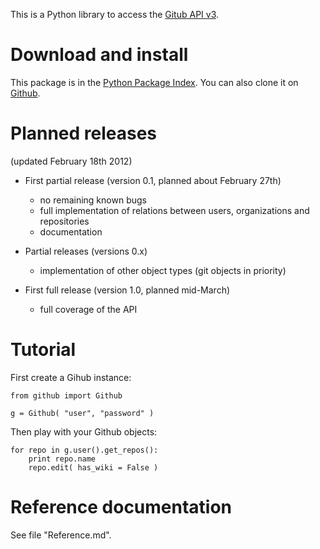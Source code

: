 This is a Python library to access the [Gitub API v3](http://developer.github.com/v3).

Download and install
====================

This package is in the [Python Package Index](http://pypi.python.org/pypi/PyGithub).
You can also clone it on [Github](http://github.com/jacquev6/PyGithub).

Planned releases
================

(updated February 18th 2012)

 - First partial release (version 0.1, planned about February 27th)
   - no remaining known bugs
   - full implementation of relations between users, organizations and repositories
   - documentation

 - Partial releases (versions 0.x)
   - implementation of other object types (git objects in priority)

 - First full release (version 1.0, planned mid-March)
   - full coverage of the API

Tutorial
========

First create a Gihub instance:

    from github import Github

    g = Github( "user", "password" )

Then play with your Github objects:

    for repo in g.user().get_repos():
        print repo.name
        repo.edit( has_wiki = False )

Reference documentation
=======================

See file "Reference.md".
